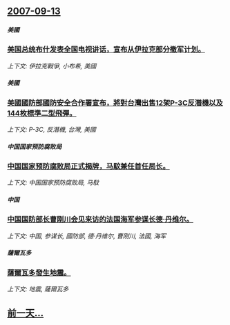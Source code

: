 ## [2007-09-13](/news/2007/09/13/index.md)

##### 美國
### [美国总统布什发表全国电视讲话，宣布从伊拉克部分撤军计划。](/news/2007/09/13/美国总统布什发表全国电视讲话-宣布从伊拉克部分撤军计划.md)
_上下文: 伊拉克戰爭, 小布希, 美國_

##### 美國
### [美國國防部國防安全合作署宣布，將對台灣出售12架P-3C反潛機以及144枚標準二型飛彈。](/news/2007/09/13/美國國防部國防安全合作署宣布-將對台灣出售12架P-3C反潛機以及144枚標準二型飛彈.md)
_上下文: P-3C, 反潛機, 台灣, 美國_

##### 中国国家预防腐败局
### [中国国家预防腐败局正式揭牌，马馼兼任首任局长。](/news/2007/09/13/中国国家预防腐败局正式揭牌-马馼兼任首任局长.md)
_上下文: 中国国家预防腐败局, 马馼_

##### 中国
### [中国国防部长曹刚川会见来访的法国海军参谋长德·丹维尔。](/news/2007/09/13/中国国防部长曹刚川会见来访的法国海军参谋长德-丹维尔.md)
_上下文: 中国, 参谋长, 國防部, 德·丹维尔, 曹刚川, 法國, 海军_

##### 薩爾瓦多
### [薩爾瓦多發生地震。](/news/2007/09/13/薩爾瓦多發生地震.md)
_上下文: 地震, 薩爾瓦多_

## [前一天...](/news/2007/09/12/index.md)

